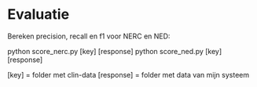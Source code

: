 # Evaluatie

Bereken precision, recall en f1 voor NERC en NED:

python score_nerc.py [key] [response]
python score_ned.py [key] [response]

[key] = folder met clin-data
[response] = folder met data van mijn systeem
